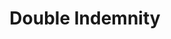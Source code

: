 ---
title: "Double Indemnity"
year: 1944
rating: 4.5
stars: "★★★★½"
rewatched: false
permalink: "double-indemnity"
watched_on: 2020-08-05
---